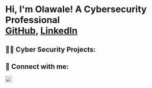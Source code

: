 <h1>Hi, I'm Olawale! A Cybersecurity Professional <br/><a href="https://github.com/Wales1205">GitHub</a>, <a href="www.linkedin.com/in/olawale-akanji-abiola">LinkedIn</a>

<h2>👨‍💻 Cyber Security Projects:</h2>

<h2> 🤳 Connect with me:</h2>


[<img align="left" alt="JoshMadakor | LinkedIn" width="22px" src="https://cdn.jsdelivr.net/npm/simple-icons@v3/icons/linkedin.svg" />][linkedin]

[linkedin]: www.linkedin.com/in/olawale-akanji-abiola

<!--
**Wales1205/Wales1205** is a ✨ _special_ ✨ repository because its `README.md` (this file) appears on your GitHub profile.

Here are some ideas to get you started:

- 🔭 I’m currently working on ...
- 🌱 I’m currently learning ...
- 👯 I’m looking to collaborate on ...
- 🤔 I’m looking for help with ...
- 💬 Ask me about ...
- 📫 How to reach me: ...
- 😄 Pronouns: ...
- ⚡ Fun fact: ...
-->
